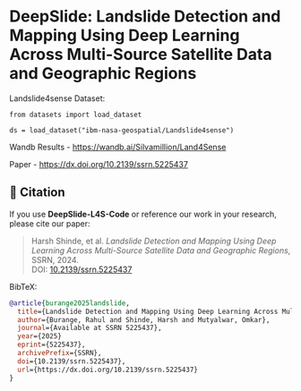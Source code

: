 # DeepSlide: Landslide Detection and Mapping Using Deep Learning Across Multi-Source Satellite Data and Geographic Regions

Landslide4sense Dataset:

```Landslide4sense Dataset
from datasets import load_dataset

ds = load_dataset("ibm-nasa-geospatial/Landslide4sense")
```

Wandb Results - https://wandb.ai/Silvamillion/Land4Sense

Paper - https://dx.doi.org/10.2139/ssrn.5225437

## 📄 Citation

If you use **DeepSlide-L4S-Code** or reference our work in your research, please cite our paper:

> Harsh Shinde, et al. *Landslide Detection and Mapping Using Deep Learning Across Multi-Source Satellite Data and Geographic Regions*, SSRN, 2024.  
> DOI: [10.2139/ssrn.5225437](https://dx.doi.org/10.2139/ssrn.5225437)

BibTeX:
```bibtex
@article{burange2025landslide,
  title={Landslide Detection and Mapping Using Deep Learning Across Multi-Source Satellite Data and Geographic Regions},
  author={Burange, Rahul and Shinde, Harsh and Mutyalwar, Omkar},
  journal={Available at SSRN 5225437},
  year={2025}
  eprint={5225437},
  archivePrefix={SSRN},
  doi={10.2139/ssrn.5225437},
  url={https://dx.doi.org/10.2139/ssrn.5225437}
}
